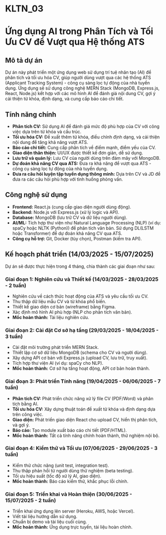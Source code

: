 # KLTN_03
# Ứng dụng AI trong Phân Tích và Tối Ưu CV để Vượt qua Hệ thống ATS

## Mô tả dự án
Dự án này phát triển một ứng dụng web sử dụng trí tuệ nhân tạo (AI) để phân tích và tối ưu hóa CV, giúp người dùng vượt qua các hệ thống ATS (Applicant Tracking System) - công cụ sàng lọc tự động của nhà tuyển dụng. Ứng dụng sẽ sử dụng công nghệ MERN Stack (MongoDB, Express.js, React, Node.js) kết hợp với các mô hình AI để đánh giá nội dung CV, gợi ý cải thiện từ khóa, định dạng, và cung cấp báo cáo chi tiết.

## Tính năng chính
- **Phân tích CV:** Sử dụng AI để đánh giá mức độ phù hợp của CV với công việc dựa trên từ khóa và cấu trúc.
- **Tối ưu hóa CV:** Đề xuất thêm từ khóa, điều chỉnh định dạng, và cải thiện nội dung để tăng khả năng vượt ATS.
- **Báo cáo chi tiết:** Cung cấp phân tích về điểm mạnh, điểm yếu của CV.
- **Giao diện thân thiện:** UI/UX được thiết kế đơn giản, dễ sử dụng.
- **Lưu trữ và quản lý:** Lưu CV của người dùng trên đám mây với MongoDB.
- **Dự đoán khả năng CV qua ATS:** Đưa ra khả năng để vượt qua ATS - công cụ sàng lọc tự động của nhà tuyển dụng.
- **Đưa ra câu hỏi luyện tập tuyển dụng thông minh:** Dựa trên CV và JD để đưa ra các câu hỏi phù hợp với tình huống phỏng vấn.

## Công nghệ sử dụng
- **Frontend:** React.js (cung cấp giao diện người dùng động).
- **Backend:** Node.js với Express.js (xử lý logic và API).
- **Database:** MongoDB (lưu trữ CV và dữ liệu người dùng).
- **AI/ML:** Tích hợp thư viện như Natural Language Processing (NLP) (ví dụ: spaCy hoặc NLTK (Python)) để phân tích văn bản. Sử dụng DL(LSTM hoặc Transformer) để dự đoán khả năng CV qua ATS. 
- **Công cụ hỗ trợ:** Git, Docker (tùy chọn), Postman (kiểm tra API).

## Kế hoạch phát triển (14/03/2025 - 15/07/2025)
Dự án sẽ được thực hiện trong 4 tháng, chia thành các giai đoạn như sau:

### Giai đoạn 1: Nghiên cứu và Thiết kế (14/03/2025 - 28/03/2025 - 2 tuần)
- Nghiên cứu về cách thức hoạt động của ATS và yêu cầu tối ưu CV.
- Thu thập dữ liệu mẫu CV và từ khóa phổ biến.
- Thiết kế giao diện cơ bản (wireframe) bằng Figma.
- Xác định mô hình AI phù hợp (NLP cho phân tích văn bản).
- **Mốc hoàn thành:** Tài liệu nghiên cứu.

### Giai đoạn 2: Cài đặt Cơ sở hạ tầng (29/03/2025 - 18/04/2025 - 3 tuần)
- Cài đặt môi trường phát triển MERN Stack.
- Thiết lập cơ sở dữ liệu MongoDB (schema cho CV và người dùng).
- Xây dựng API cơ bản với Express.js (upload CV, lưu trữ, truy xuất).
- Tích hợp thư viện AI (ví dụ: spaCy cho NLP).
- **Mốc hoàn thành:** Cơ sở hạ tầng hoạt động, API cơ bản hoàn thành.

### Giai đoạn 3: Phát triển Tính năng (19/04/2025 - 06/06/2025 - 7 tuần)
- **Phân tích CV:** Phát triển chức năng xử lý file CV (PDF/Word) và phân tích bằng AI.
- **Tối ưu hóa CV:** Xây dựng thuật toán đề xuất từ khóa và định dạng dựa trên công việc.
- **Giao diện:** Phát triển giao diện React cho upload CV, hiển thị phân tích, và gợi ý.
- **Báo cáo:** Tạo module xuất báo cáo chi tiết (PDF/HTML).
- **Mốc hoàn thành:** Tất cả tính năng chính hoàn thành, thử nghiệm nội bộ.

### Giai đoạn 4: Kiểm thử và Tối ưu (07/06/2025 - 29/06/2025 - 3 tuần)
- Kiểm thử chức năng (unit test, integration test).
- Thu thập phản hồi từ người dùng thử nghiệm (beta testing).
- Tối ưu hiệu suất (tốc độ xử lý AI, giao diện).
- **Mốc hoàn thành:** Báo cáo kiểm thử, khắc phục lỗi chính.

### Giai đoạn 5: Triển khai và Hoàn thiện (30/06/2025 - 15/07/2025 - 2 tuần)
- Triển khai ứng dụng lên server (Heroku, AWS, hoặc Vercel).
- Viết tài liệu hướng dẫn sử dụng.
- Chuẩn bị demo và tài liệu cuối cùng.
- **Mốc hoàn thành:** Ứng dụng trực tuyến, tài liệu hoàn chỉnh.


